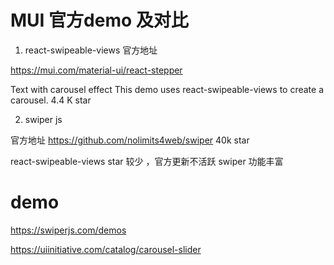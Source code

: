 # MUI 官方demo 及对比
1. react-swipeable-views 
官方地址 

https://mui.com/material-ui/react-stepper

Text with carousel effect
This demo uses react-swipeable-views to create a carousel.
4.4 K star

2. swiper js

官方地址 
https://github.com/nolimits4web/swiper
40k star

react-swipeable-views  star 较少 ，官方更新不活跃
swiper 功能丰富

# demo 
https://swiperjs.com/demos

https://uiinitiative.com/catalog/carousel-slider
